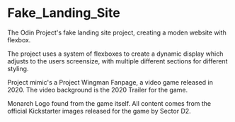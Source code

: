 # Fake_Landing_Site
The Odin Project's fake landing site project, creating a moden website with flexbox.

The project uses a system of flexboxes to create a dynamic display which adjusts to the users screensize, with multiple different sections for different styling.


Project mimic's a Project Wingman Fanpage, a video game released in 2020.
The video background is the 2020 Trailer for the game.

Monarch Logo found from the game itself.
All content comes from the official Kickstarter images released for the game by Sector D2.
